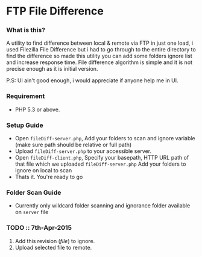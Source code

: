 # FTP File Difference #

### What is this? ###

A utility to find difference between local & remote via FTP in just one load, i used Filezilla File Difference but i had to go through to the entire directory to find the difference so made this utility you can add some folders ignore list and increase response time. File difference algorithm is simple and it is not precise enough as it is initial version.

P.S: UI ain't good enough, i would appreciate if anyone help me in UI.

### Requirement ###
* PHP 5.3 or above.

### Setup Guide ###

* Open `fileDiff-server.php`, Add your folders to scan and ignore variable (make sure path should be relative or full path)
* Upload `fileDiff-server.php` to your accessible server.
* Open `fileDiff-client.php`, Specify your basepath, HTTP URL path of that file which we uploaded `fileDiff-server.php` Add your folders to ignore on local to scan
* Thats it. You're ready to go

### Folder Scan Guide ###
* Currently only wildcard folder scanning and ignorance folder available on `server` file

### TODO :: 7th-Apr-2015 ###
1. Add this revision (*file*) to ignore.
2. Upload selected file to remote.